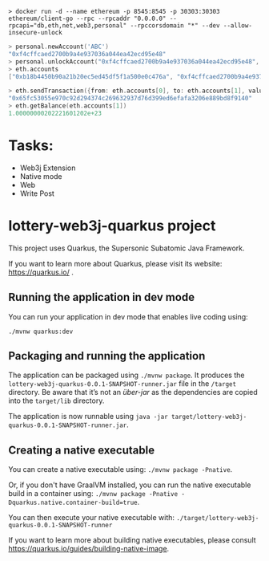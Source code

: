 ```
> docker run -d --name ethereum -p 8545:8545 -p 30303:30303 ethereum/client-go --rpc --rpcaddr "0.0.0.0" --rpcapi="db,eth,net,web3,personal" --rpccorsdomain "*" --dev --allow-insecure-unlock
```

```go
> personal.newAccount('ABC')
"0xf4cffcaed2700b9a4e937036a044ea42ecd95e48"
> personal.unlockAccount("0xf4cffcaed2700b9a4e937036a044ea42ecd95e48", "ABC")
> eth.accounts
["0xb18b4450b90a21b20ec5ed45df5f1a500e0c476a", "0xf4cffcaed2700b9a4e937036a044ea42ecd95e48"]
```

```go
> eth.sendTransaction({from: eth.accounts[0], to: eth.accounts[1], value: web3.toWei(100000, 'ether')})
"0x65fc53055e970c92d294374c269632937d76d399ed6efafa3206e889bd8f9140"
> eth.getBalance(eth.accounts[1])
1.00000000202221601202e+23
```

# Tasks:
- Web3j Extension
- Native mode
- Web
- Write Post

# lottery-web3j-quarkus project

This project uses Quarkus, the Supersonic Subatomic Java Framework.

If you want to learn more about Quarkus, please visit its website: https://quarkus.io/ .

## Running the application in dev mode

You can run your application in dev mode that enables live coding using:
```
./mvnw quarkus:dev
```

## Packaging and running the application

The application can be packaged using `./mvnw package`.
It produces the `lottery-web3j-quarkus-0.0.1-SNAPSHOT-runner.jar` file in the `/target` directory.
Be aware that it’s not an _über-jar_ as the dependencies are copied into the `target/lib` directory.

The application is now runnable using `java -jar target/lottery-web3j-quarkus-0.0.1-SNAPSHOT-runner.jar`.

## Creating a native executable

You can create a native executable using: `./mvnw package -Pnative`.

Or, if you don't have GraalVM installed, you can run the native executable build in a container using: `./mvnw package -Pnative -Dquarkus.native.container-build=true`.

You can then execute your native executable with: `./target/lottery-web3j-quarkus-0.0.1-SNAPSHOT-runner`

If you want to learn more about building native executables, please consult https://quarkus.io/guides/building-native-image.
